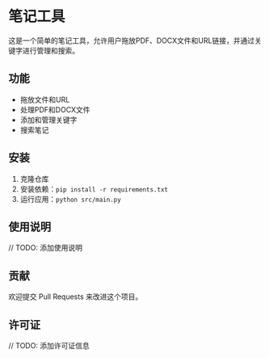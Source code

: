 # 笔记工具

这是一个简单的笔记工具，允许用户拖放PDF、DOCX文件和URL链接，并通过关键字进行管理和搜索。

## 功能

- 拖放文件和URL
- 处理PDF和DOCX文件
- 添加和管理关键字
- 搜索笔记

## 安装

1. 克隆仓库
2. 安装依赖：`pip install -r requirements.txt`
3. 运行应用：`python src/main.py`

## 使用说明

// TODO: 添加使用说明

## 贡献

欢迎提交 Pull Requests 来改进这个项目。

## 许可证

// TODO: 添加许可证信息
